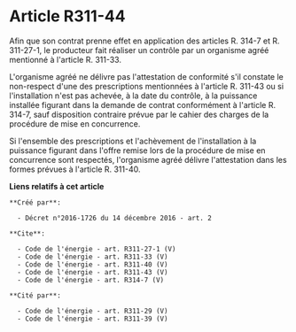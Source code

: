 # Article R311-44

Afin que son contrat prenne effet en application des articles R. 314-7 et R. 311-27-1, le producteur fait réaliser un
contrôle par un organisme agréé mentionné à l'article R. 311-33. 

L'organisme agréé ne délivre pas l'attestation de conformité s'il constate le non-respect d'une des prescriptions mentionnées
à l'article R. 311-43 ou si l'installation n'est pas achevée, à la date du contrôle, à la puissance installée figurant dans
la demande de contrat conformément à l'article R. 314-7, sauf disposition contraire prévue par le cahier des charges de la
procédure de mise en concurrence. 

Si l'ensemble des prescriptions et l'achèvement de l'installation à la puissance figurant dans l'offre remise lors de la
procédure de mise en concurrence sont respectés, l'organisme agréé délivre l'attestation dans les formes prévues à l'article
R. 311-40.

**Liens relatifs à cet article**

	**Créé par**:

	  - Décret n°2016-1726 du 14 décembre 2016 - art. 2

	**Cite**:

	  - Code de l'énergie - art. R311-27-1 (V)
	  - Code de l'énergie - art. R311-33 (V)
	  - Code de l'énergie - art. R311-40 (V)
	  - Code de l'énergie - art. R311-43 (V)
	  - Code de l'énergie - art. R314-7 (V)

	**Cité par**:

	  - Code de l'énergie - art. R311-29 (V)
	  - Code de l'énergie - art. R311-39 (V)

